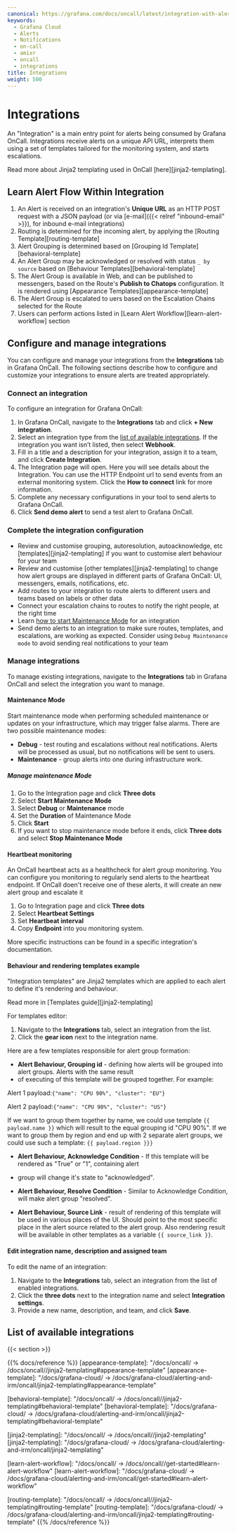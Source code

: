 ```yaml
---
canonical: https://grafana.com/docs/oncall/latest/integration-with-alert-sources/
keywords:
  - Grafana Cloud
  - Alerts
  - Notifications
  - on-call
  - amixr
  - oncall
  - integrations
title: Integrations
weight: 500
---
```


# Integrations

An "Integration" is a main entry point for alerts being consumed by Grafana OnCall.
Integrations receive alerts on a unique API URL, interprets them using a set of templates tailored for the monitoring system, and starts
escalations.

Read more about Jinja2 templating used in OnCall [here][jinja2-templating].

## Learn Alert Flow Within Integration

1. An Alert is received on an integration's **Unique URL** as an HTTP POST request with a JSON payload (or via
[e-mail]({{< relref "inbound-email" >}}), for inbound e-mail integrations)
1. Routing is determined for the incoming alert, by applying the [Routing Template][routing-template]
1. Alert Grouping is determined based on [Grouping Id Template][behavioral-template]
1. An Alert Group may be acknowledged or resolved with status `_ by source` based on
[Behaviour Templates][behavioral-template]
1. The Alert Group is available in Web, and can be published to messengers, based on the Route's **Publish to Chatops** configuration.
It is rendered using [Appearance Templates][appearance-template]
1. The Alert Group is escalated to uers based on the Escalation Chains selected for the Route
1. Users can perform actions listed in [Learn Alert Workflow][learn-alert-workflow] section

## Configure and manage integrations

You can configure and manage your integrations from the **Integrations** tab in Grafana OnCall. The following sections
describe how to configure and customize your integrations to ensure alerts are treated appropriately.

### Connect an integration

To configure an integration for Grafana OnCall:

1. In Grafana OnCall, navigate to the **Integrations** tab and click **+ New integration**.
1. Select an integration type from the [list of available integrations](#list-of-available-integrations).
If the integration you want isn’t listed, then select **Webhook**.
1. Fill in a title and a description for your integration, assign it to a team, and click **Create Integration**.
1. The Integration page will open. Here you will see details about the Integration.
You can use the HTTP Endpoint url to send events from an external monitoring system.
Click the **How to connect** link for more information.
1. Complete any necessary configurations in your tool to send alerts to Grafana OnCall.
1. Click **Send demo alert** to send a test alert to Grafana OnCall.

### Complete the integration configuration

- Review and customise grouping, autoresolution, autoacknowledge, etc [templates][jinja2-templating]
if you want to customise alert behaviour for your team
- Review and customise [other templates][jinja2-templating] to change how alert groups are displayed
in different parts of Grafana OnCall: UI, messengers, emails, notifications, etc.
- Add routes to your integration to route alerts to different users and teams based on labels or other data
- Connect your escalation chains to routes to notify the right people, at the right time
- Learn [how to start Maintenance Mode](#maintenance-mode) for an integration
- Send demo alerts to an integration to make sure routes, templates, and escalations, are working as expected. Consider using
`Debug Maintenance mode` to avoid sending real notifications to your team

### Manage integrations

To manage existing integrations, navigate to the **Integrations** tab in Grafana OnCall and select the integration
you want to manage.

#### Maintenance Mode

Start maintenance mode when performing scheduled maintenance or updates on your infrastructure, which may trigger false alarms.
There are two possible maintenance modes:

- **Debug** - test routing and escalations without real notifications. Alerts will be processed as usual, but no notifications
will be sent to users.
- **Maintenance** - group alerts into one during infrastructure work.

##### Manage maintenance Mode

1. Go to the Integration page and click **Three dots**
1. Select **Start Maintenance Mode**
1. Select **Debug** or **Maintenance** mode
1. Set the **Duration** of Maintenance Mode
1. Click **Start**
1. If you want to stop maintenance mode before it ends, click **Three dots** and select **Stop Maintenance Mode**

#### Heartbeat monitoring

An OnCall heartbeat acts as a healthcheck for alert group monitoring. You can configure you monitoring to regularly send alerts
to the heartbeat endpoint. If OnCall doen't receive one of these alerts, it will create an new alert group and escalate it

1. Go to Integration page and click **Three dots**
1. Select **Heartbeat Settings**
1. Set **Heartbeat interval**
1. Copy **Endpoint** into you monitoring system.

More specific instructions can be found in a specific integration's documentation.

#### Behaviour and rendering templates example

"Integration templates" are Jinja2 templates which are applied to each alert to define it's rendering and behaviour.

Read more in [Templates guide][jinja2-templating]

For templates editor:

1. Navigate to the **Integrations** tab, select an integration from the list.
2. Click the **gear icon** next to the integration name.

Here are a few templates responsible for alert group formation:

- **Alert Behaviour, Grouping id** - defining how alerts will be grouped into alert groups. Alerts with the same result
- of executing of this template will be grouped together. For example:

Alert 1 payload:`{"name": "CPU 90%", "cluster": "EU"}`

Alert 2 payload:`{"name": "CPU 90%", "cluster": "US"}`

If we want to group them together by name, we could use template `{{ payload.name }}` which will result to the equal
grouping id "CPU 90%". If we want to group them by region and end up with 2 separate alert groups, we could use such a
template: `{{ payload.region }}}`

- **Alert Behaviour, Acknowledge Condition** - If this template will be rendered as "True" or "1", containing alert
- group will change it's state to "acknowledged".

- **Alert Behaviour, Resolve Condition** - Similar to Acknowledge Condition, will make alert group "resolved".

- **Alert Behaviour, Source Link** - result of rendering of this template will be used in various places of the UI.
Should point to the most specific place in the alert source related to the alert group. Also rendering result will be
available in other templates as a variable `{{ source_link }}`.

#### Edit integration name, description and assigned team

To edit the name of an integration:

1. Navigate to the **Integrations** tab, select an integration from the list of enabled integrations.
1. Click the **three dots** next to the integration name and select **Integration settings**.
1. Provide a new name, description, and team, and click **Save**.

## List of available integrations

{{< section >}}

{{% docs/reference %}}
[appearance-template]: "/docs/oncall/ -> /docs/oncall/<ONCALL VERSION>/jinja2-templating#appearance-template"
[appearance-template]: "/docs/grafana-cloud/ -> /docs/grafana-cloud/alerting-and-irm/oncall/jinja2-templating#appearance-template"

[behavioral-template]: "/docs/oncall/ -> /docs/oncall/<ONCALL VERSION>/jinja2-templating#behavioral-template"
[behavioral-template]: "/docs/grafana-cloud/ -> /docs/grafana-cloud/alerting-and-irm/oncall/jinja2-templating#behavioral-template"

[jinja2-templating]: "/docs/oncall/ -> /docs/oncall/<ONCALL VERSION>/jinja2-templating"
[jinja2-templating]: "/docs/grafana-cloud/ -> /docs/grafana-cloud/alerting-and-irm/oncall/jinja2-templating"

[learn-alert-workflow]: "/docs/oncall/ -> /docs/oncall/<ONCALL VERSION>/get-started#learn-alert-workflow"
[learn-alert-workflow]: "/docs/grafana-cloud/ -> /docs/grafana-cloud/alerting-and-irm/oncall/get-started#learn-alert-workflow"

[routing-template]: "/docs/oncall/ -> /docs/oncall/<ONCALL VERSION>/jinja2-templating#routing-template"
[routing-template]: "/docs/grafana-cloud/ -> /docs/grafana-cloud/alerting-and-irm/oncall/jinja2-templating#routing-template"
{{% /docs/reference %}}

